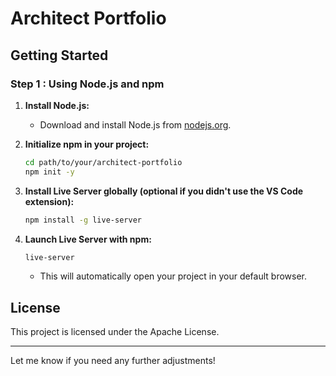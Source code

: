 
# Architect Portfolio

## Getting Started


### Step 1 : Using Node.js and npm 

1. **Install Node.js:**
   - Download and install Node.js from [nodejs.org](https://nodejs.org/).

2. **Initialize npm in your project:**
   ```bash
   cd path/to/your/architect-portfolio
   npm init -y
   ```

3. **Install Live Server globally (optional if you didn't use the VS Code extension):**
   ```bash
   npm install -g live-server
   ```

4. **Launch Live Server with npm:**
   ```bash
   live-server
   ```

   - This will automatically open your project in your default browser.

## License

This project is licensed under the Apache License.

---

Let me know if you need any further adjustments!
